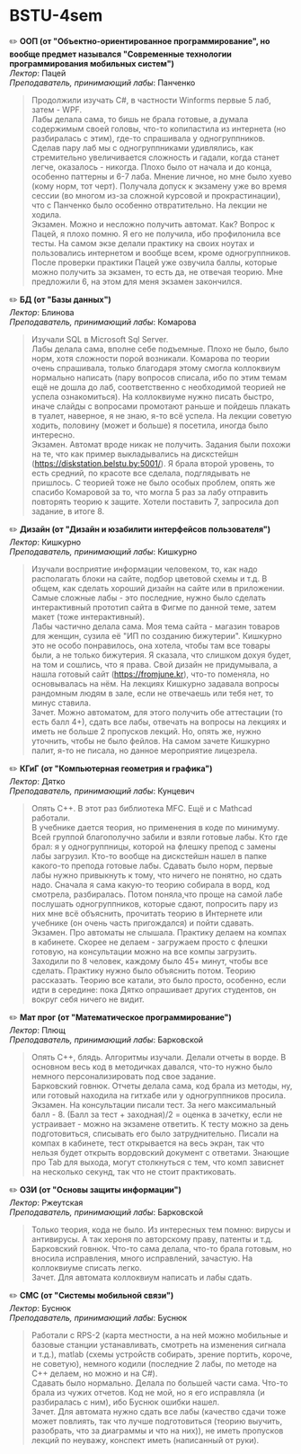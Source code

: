 # BSTU-4sem

:pencil2: **ООП (от "Объектно-ориентированное программирование", но вообще предмет назывался "Современные технологии программирования мобильных систем")**  
*Лектор*: Пацей  
*Преподаватель, принимающий лабы*: Панченко  
> Продолжили изучать C#, в частности Winforms первые 5 лаб, затем - WPF.  
> Лабы делала сама, то бишь не брала готовые, а думала содержимым своей головы, что-то копипастила из интернета (но разбиралась с этим), где-то спрашивала у одногруппников. Сделав пару лаб мы с одногруппниками удивлялись, как стремительно увеличивается сложность и гадали, когда станет легче, оказалось - никогда. Плохо было от начала и до конца, особенно паттерны и 6-7 лаба. Мнение личное, но мне было хуево (кому норм, тот черт). Получала допуск к экзамену уже во время сессии (во многом из-за сложной курсовой и прокрастинации), что с Панченко было особенно отвратительно. На лекции не ходила.  
> Экзамен. Можно и несложно получить автомат. Как? Вопрос к Пацей, я плохо помню. Я его не получила, ибо профилонила все тесты. На самом экзе делали практику на своих ноутах и пользовались интернетом и вообще всем, кроме одногруппников. После проверки практики Пацей уже озвучила баллы, которые можно получить за экзамен, то есть да, не отвечая теорию. Мне предложили 6, на этом для меня экзамен закончился.

:pencil2: **БД (от "Базы данных")**  
*Лектор*: Блинова  
*Преподаватель, принимающий лабы*: Комарова  
> Изучали SQL в Microsoft Sql Server.  
> Лабы делала сама, вполне себе подъемные. Плохо не было, было норм, хотя сложности порой возникали. Комарова по теории очень спрашивала, только благодаря этому смогла коллоквиум нормально написать (пару вопросов списала, ибо по этим темам ещё не дошла до лаб, соответственно с необходимой теорией не успела ознакомиться). На коллоквиуме нужно писать быстро, иначе слайды с вопросами промотают раньше и пойдешь плакать в туалет, наверное, я не знаю, я-то всё успела. На лекции советую ходить, половину (может и больше) я посетила, иногда было интересно.  
> Экзамен. Автомат вроде никак не получить. Задания были похожи на те, что как пример выкладывались на дискстейшн (https://diskstation.belstu.by:5001/). Я брала второй уровень, то есть средний, по красоте все сделала, подглядывать не пришлось. С теорией тоже не было особых проблем, опять же спасибо Комаровой за то, что могла 5 раз за лабу отправить повторять теорию к защите. Хотели поставить 7, запросила доп задание, в итоге 8.

:pencil2: **Дизайн (от "Дизайн и юзабилити интерфейсов пользователя")**  
*Лектор*: Кишкурно  
*Преподаватель, принимающий лабы*: Кишкурно  
> Изучали восприятие информации человеком, то, как надо располагать блоки на сайте, подбор цветовой схемы и т.д. В общем, как сделать хороший дизайн на сайте или в приложении. Самые сложные лабы - это последние, нужно было сделать интерактивный прототип сайта в Фигме по данной теме, затем макет (тоже интерактивный).  
> Лабы частично делала сама. Моя тема сайта - магазин товаров для женщин, сузила её "ИП по созданию бижутерии". Кишкурно это не особо понравилось, она хотела, чтобы там все товары были, а не только бижутерия. Я сказала, что слишком дохуя будет, на том и сошлись, что я права. Свой дизайн не придумывала, а нашла готовый сайт (https://fromjune.kr), что-то поменяла, но основывалась на нём. На лекциях Кишкурно задавала вопросы рандомным людям в зале, если не отвечаешь или тебя нет, то минус ставила.  
> Зачет. Можно автоматом, для этого получить обе аттестации (то есть балл 4+), сдать все лабы, отвечать на вопросы на лекциях и иметь не больше 2 пропусков лекций. Но, опять же, нужно уточнить, чтобы не было фейлов. На самом зачете Кишкурно палит, я-то не писала, но данное мероприятие лицезрела.

:pencil2: **КГиГ (от "Компьютерная геометрия и графика")**  
*Лектор*: Дятко  
*Преподаватель, принимающий лабы*: Кунцевич  
> Опять С++. В этот раз библиотека MFC. Ещё и с Mathcad работали.  
> В учебнике дается теория, но применения в коде по минимуму. Всей группой благополучно забили и взяли готовые лабы. Кто где брал: я у одногруппницы, которой на флешку препод с замены лабы загрузил. Кто-то вообще на дискстейшн нашел в папке какого-то препода готовые лабы. Сдавать было норм, первые лабы нужно привыкнуть к тому, что ничего не понятно, но сдать надо. Сначала я сама какую-то теорию собирала в ворд, код смотрела, разбиралась. Потом поняла,что проще на самой лабе послушать одногруппников, которые сдают, попросить пару из них мне всё объяснить, прочитать теорию в Интернете или учебнике (он очень часть пригождался) и пойти сдавать.  
> Экзамен. Про автоматы не слышала. Практику делаем на компах в кабинете. Скорее не делаем - загружаем просто с флешки готовую, на консультации можно на все компы загрузить. Заходили по 8 человек, каждому было 45+ минут, чтобы все сделать. Практику нужно было объяснить потом. Теорию рассказать. Теорию все катали, это было просто, особенно, если идти в середине: пока Дятко опрашивает других студентов, он вокруг себя ничего не видит. 

:pencil2: **Мат прог (от "Математическое программирование")**  
*Лектор*: Плющ  
*Преподаватель, принимающий лабы*: Барковской  
> Опять С++, блядь. Алгоритмы изучали. Делали отчеты в ворде. В основном весь код в методичках давался, что-то нужно было немного персонализировать под свое задание.  
> Барковский говнюк. Отчеты делала сама, код брала из методы, ну, или готовый находила на гитхабе или у одногруппников просила. 
> Экзамен. На консультации писали тест. За него максимальный балл - 8. (Балл за тест + заходная)/2 = оценка в зачетку, если не устраивает - можно на экзамене ответить. К тесту можно за день подготовиться, списывать его было затруднительно. Писали на компах в кабинете, тест открывается на весь экран, так что нельзя будет открыть вордовский документ с ответами. Знающие про Tab для выхода, могут столкнуться с тем, что комп зависнет на несколько секунд, так что не стоит практиковать.  

:pencil2: **ОЗИ (от "Основы защиты информации")**  
*Лектор*: Ржеутская  
*Преподаватель, принимающий лабы*: Барковской  
> Только теория, кода не было. Из интересных тем помню: вирусы и антивирусы. А так хероня по авторскому праву, патенты и т.д.  
> Барковский говнюк. Что-то сама делала, что-то брала готовым, но вносила исправления, много исправлений, зачастую. На коллоквиуме списать легко.  
> Зачет. Для автомата коллоквиум написать и лабы сдать.  

:pencil2: **СМС (от "Системы мобильной связи")**  
*Лектор*: Буснюк  
*Преподаватель, принимающий лабы*: Буснюк  
> Работали с RPS-2 (карта местности, а на ней можно мобильные и базовые станции устанавливать, смотреть на изменения сигнала и т.д.), matlab (схемы устройств собирать, зрение портить, короче, не советую), немного кодили (последние 2 лабы, по методе на С++ делаем, но можно и на C#).  
> Сдавать было нормально. Делала по большей части сама. Что-то брала из чужих отчетов. Код не мой, но я его исправляла (и разбиралась с ним), ибо Буснюк ошибки нашел.  
> Зачет. Для автомата нужно сдать все лабы (качество сдачи тоже может повлиять, так что лучше подготовиться (теорию выучить, разобрать, что за диаграммы и что на них)), не иметь пропусков лекций по неуважу, конспект иметь (написанный от руки).
